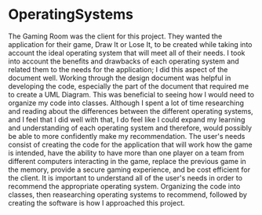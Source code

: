 # OperatingSystems

The Gaming Room was the client for this project. They wanted the application for their game, Draw It or Lose It, to be created while taking into account the ideal operating system that will meet all of their needs. I took into account the benefits and drawbacks of each operating system and related them to the needs for the application; I did this aspect of the document well. Working through the design document was helpful in developing the code, especially the part of the document that required me to create a UML Diagram. This was beneficial to seeing how I would need to organize my code into classes. Although I spent a lot of time researching and reading about the differences between the different operating systems, and I feel that I did well with that, I do feel like I could expand my learning and understanding of each operating system and therefore, would possibly be able to more confidently make my recommendation. The user's needs consist of creating the code for the application that will work how the game is intended, have the ability to have more than one player on a team from different computers interacting in the game, replace the previous game in the memory, provide a secure gaming experience, and be cost efficient for the client. It is important to understand all of the user's needs in order to recommend the appropriate operating system. Organizing the code into classes, then reasearching operating systems to recommend, followed by creating the software is how I approached this project. 
